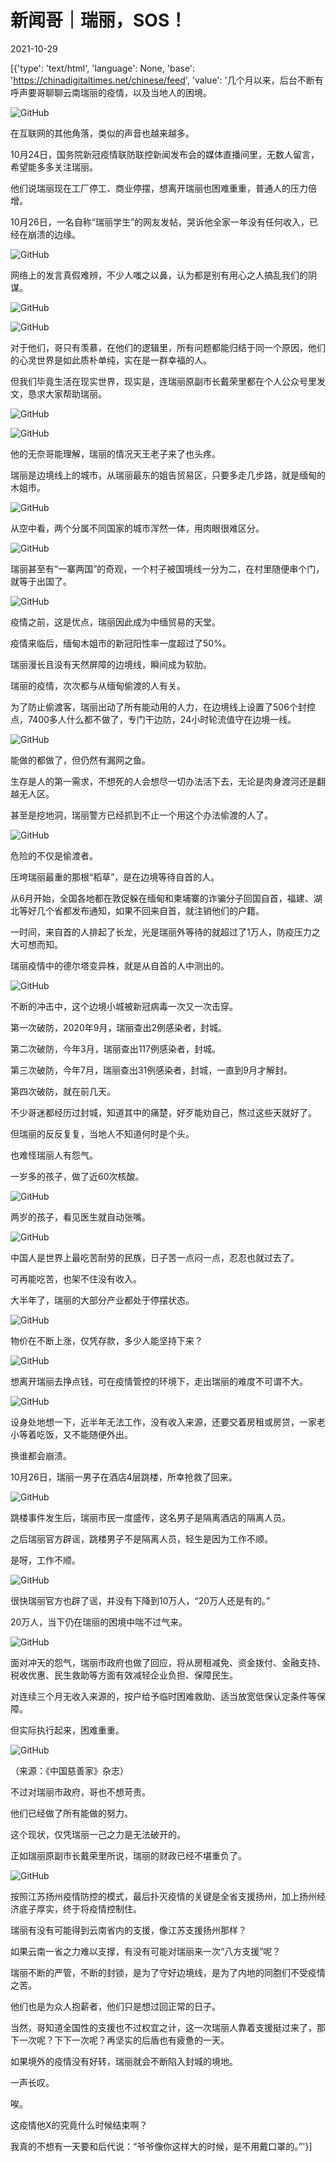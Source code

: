 # 新闻哥｜瑞丽，SOS！

2021-10-29

[{'type': 'text/html', 'language': None, 'base': 'https://chinadigitaltimes.net/chinese/feed', 'value': '几个月以来，后台不断有呼声要哥聊聊云南瑞丽的疫情，以及当地人的困境。

![GitHub](https://chinadigitaltimes.net/chinese/files/2021/10/post-672662-617bee56a9dbb.png)

在互联网的其他角落，类似的声音也越来越多。

10月24日，国务院新冠疫情联防联控新闻发布会的媒体直播间里，无数人留言，希望能多多关注瑞丽。

他们说瑞丽现在工厂停工、商业停摆，想离开瑞丽也困难重重，普通人的压力倍增。

10月26日，一名自称“瑞丽学生”的网友发帖，哭诉他全家一年没有任何收入，已经在崩溃的边缘。

![GitHub](https://chinadigitaltimes.net/chinese/files/2021/10/post-672662-617bee56bbde9.)

网络上的发言真假难辨，不少人嗤之以鼻，认为都是别有用心之人搞乱我们的阴谋。

![GitHub](https://chinadigitaltimes.net/chinese/files/2021/10/post-672662-617bee56c32ff.png)

![GitHub](https://chinadigitaltimes.net/chinese/files/2021/10/post-672662-617bee56cb7d7.png)

对于他们，哥只有羡慕，在他们的逻辑里，所有问题都能归结于同一个原因，他们的心灵世界是如此质朴单纯，实在是一群幸福的人。

但我们毕竟生活在现实世界，现实是，连瑞丽原副市长戴荣里都在个人公众号里发文，恳求大家帮助瑞丽。

![GitHub](https://chinadigitaltimes.net/chinese/files/2021/10/post-672662-617bee56d4e89.png)

![GitHub](https://chinadigitaltimes.net/chinese/files/2021/10/post-672662-617bee56e25de.png)

他的无奈哥能理解，瑞丽的情况天王老子来了也头疼。

瑞丽是边境线上的城市，从瑞丽最东的姐告贸易区，只要多走几步路，就是缅甸的木姐市。

![GitHub](https://chinadigitaltimes.net/chinese/files/2021/10/post-672662-617bee57090ea.png)

从空中看，两个分属不同国家的城市浑然一体，用肉眼很难区分。

![GitHub](https://chinadigitaltimes.net/chinese/files/2021/10/post-672662-617bee5720ea3.png)

瑞丽甚至有“一寨两国”的奇观，一个村子被国境线一分为二，在村里随便串个门，就等于出国了。

![GitHub](https://chinadigitaltimes.net/chinese/files/2021/10/post-672662-617bee5733296.png)

疫情之前，这是优点，瑞丽因此成为中缅贸易的天堂。

疫情来临后，缅甸木姐市的新冠阳性率一度超过了50%。

瑞丽漫长且没有天然屏障的边境线，瞬间成为软肋。

瑞丽的疫情，次次都与从缅甸偷渡的人有关。

为了防止偷渡客，瑞丽出动了所有能动用的人力，在边境线上设置了506个封控点，7400多人什么都不做了，专门干边防，24小时轮流值守在边境一线。

![GitHub](https://chinadigitaltimes.net/chinese/files/2021/10/post-672662-617bee574514d.png)

能做的都做了，但仍然有漏网之鱼。

生存是人的第一需求，不想死的人会想尽一切办法活下去，无论是肉身渡河还是翻越无人区。

甚至是挖地洞，瑞丽警方已经抓到不止一个用这个办法偷渡的人了。

![GitHub](https://chinadigitaltimes.net/chinese/files/2021/10/post-672662-617bee575a944.png)

危险的不仅是偷渡者。

压垮瑞丽最重的那根“稻草”，是在边境等待自首的人。

从6月开始，全国各地都在敦促躲在缅甸和柬埔寨的诈骗分子回国自首，福建、湖北等好几个省都发布通知，如果不回来自首，就注销他们的户籍。

一时间，来自首的人排起了长龙，光是瑞丽外等待的就超过了1万人，防疫压力之大可想而知。

瑞丽疫情中的德尔塔变异株，就是从自首的人中测出的。

![GitHub](https://chinadigitaltimes.net/chinese/files/2021/10/post-672662-617bee57679df.png)

不断的冲击中，这个边境小城被新冠病毒一次又一次击穿。

第一次破防，2020年9月，瑞丽查出2例感染者，封城。

第二次破防，今年3月，瑞丽查出117例感染者，封城。

第三次破防，今年7月，瑞丽查出31例感染者，封城，一直到9月才解封。

第四次破防，就在前几天。

不少哥迷都经历过封城，知道其中的痛楚，好歹能劝自己，熬过这些天就好了。

但瑞丽的反反复复，当地人不知道何时是个头。

也难怪瑞丽人有怨气。

一岁多的孩子，做了近60次核酸。

![GitHub](https://chinadigitaltimes.net/chinese/files/2021/10/post-672662-617bee5781a7d.png)

两岁的孩子，看见医生就自动张嘴。

![GitHub](https://chinadigitaltimes.net/chinese/files/2021/10/post-672662-617bee5788d1d.)

中国人是世界上最吃苦耐劳的民族，日子苦一点闷一点，忍忍也就过去了。

可再能吃苦，也架不住没有收入。

大半年了，瑞丽的大部分产业都处于停摆状态。

![GitHub](https://chinadigitaltimes.net/chinese/files/2021/10/post-672662-617bee5798c8f.png)

物价在不断上涨，仅凭存款，多少人能坚持下来？

![GitHub](https://chinadigitaltimes.net/chinese/files/2021/10/post-672662-617bee57a558f.png)

想离开瑞丽去挣点钱，可在疫情管控的环境下，走出瑞丽的难度不可谓不大。

![GitHub](https://chinadigitaltimes.net/chinese/files/2021/10/post-672662-617bee57b7db9.png)

设身处地想一下，近半年无法工作，没有收入来源，还要交着房租或房贷，一家老小等着吃饭，又不能随便外出。

换谁都会崩溃。

10月26日，瑞丽一男子在酒店4层跳楼，所幸抢救了回来。

![GitHub](https://chinadigitaltimes.net/chinese/files/2021/10/post-672662-617bee57bf245.png)

跳楼事件发生后，瑞丽市民一度盛传，这名男子是隔离酒店的隔离人员。

之后瑞丽官方辟谣，跳楼男子不是隔离人员，轻生是因为工作不顺。

是呀，工作不顺。

![GitHub](https://chinadigitaltimes.net/chinese/files/2021/10/post-672662-617bee57c844a.png)

很快瑞丽官方也辟了谣，并没有下降到10万人，“20万人还是有的。”

20万人，当下仍在瑞丽的困境中喘不过气来。

![GitHub](https://chinadigitaltimes.net/chinese/files/2021/10/post-672662-617bee57d8da7.png)

面对冲天的怨气，瑞丽市政府也做了回应，将从房租减免、资金拨付、金融支持、税收优惠、民生救助等方面有效减轻企业负担、保障民生。

对连续三个月无收入来源的，按户给予临时困难救助、适当放宽低保认定条件等保障。

但实际执行起来，困难重重。

![GitHub](https://chinadigitaltimes.net/chinese/files/2021/10/post-672662-617bee57df863.png)

（来源：《中国慈善家》杂志）

不过对瑞丽市政府，哥也不想苛责。

他们已经做了所有能做的努力。

这个现状，仅凭瑞丽一己之力是无法破开的。

正如瑞丽原副市长戴荣里所说，瑞丽的财政已经不堪重负了。

![GitHub](https://chinadigitaltimes.net/chinese/files/2021/10/post-672662-617bee57f0cef.png)

按照江苏扬州疫情防控的模式，最后扑灭疫情的关键是全省支援扬州，加上扬州经济底子厚实，终于将疫情控制住。

瑞丽有没有可能得到云南省内的支援，像江苏支援扬州那样？

如果云南一省之力难以支撑，有没有可能对瑞丽来一次“八方支援”呢？

瑞丽不断的严管，不断的封锁，是为了守好边境线，是为了内地的同胞们不受疫情之苦。

他们也是为众人抱薪者，他们只是想过回正常的日子。

当然，哥知道全国性的支援也不过权宜之计，这一次瑞丽人靠着支援挺过来了，那下一次呢？下下一次呢？再坚实的后盾也有疲惫的一天。

如果境外的疫情没有好转，瑞丽就会不断陷入封城的境地。

一声长叹。

唉。

这疫情他X的究竟什么时候结束啊？

我真的不想有一天要和后代说：“爷爷像你这样大的时候，是不用戴口罩的。”'}]